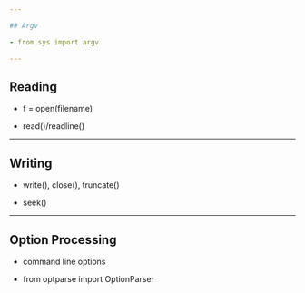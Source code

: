 ```yaml
---

## Argv

- from sys import argv

---
```


## Reading

- f = open(filename)

- read()/readline()

---

## Writing

- write(), close(), truncate()

- seek()

---

## Option Processing

- command line options

- from optparse import OptionParser



